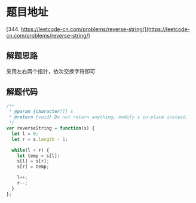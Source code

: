 # 题目地址

[344. https://leetcode-cn.com/problems/reverse-string/](https://leetcode-cn.com/problems/reverse-string/)

## 解题思路

采用左右两个指针，依次交换字符即可

## 解题代码

```js
/**
 * @param {character[]} s
 * @return {void} Do not return anything, modify s in-place instead.
 */
var reverseString = function(s) {
  let l = 0;
  let r = s.length - 1;

  while(l < r) {
    let temp = s[l];
    s[l] = s[r];
    s[r] = temp;

    l++;
    r--;
  }
};
```
